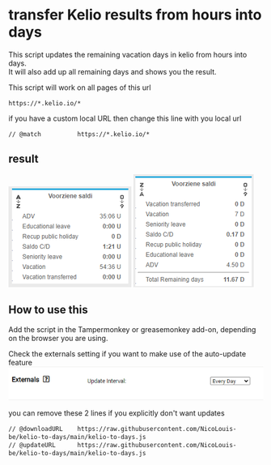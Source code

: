 # transfer Kelio results from hours into days
This script updates the remaining vacation days in kelio from hours into days.  
It will also add up all remaining days and shows you the result.

This script will work on all pages of this url 
```
https://*.kelio.io/*
```

if you have a custom local URL then change this line with you local url
```
// @match          https://*.kelio.io/* 
```

## result
![before](https://github.com/NicoLouis-be/kelio-to-days/blob/main/images/before_inDays.png)
![after](https://github.com/NicoLouis-be/kelio-to-days/blob/main/images/after_inDays.png)

## How to use this
Add the script in the Tampermonkey or greasemonkey add-on, depending on the browser you are using.  

Check the externals setting if you want to make use of the auto-update feature  
![auto-update](https://github.com/NicoLouis-be/kelio-to-days/blob/main/images/AutoUpdate.png)  

you can remove these 2 lines if you explicitly don't want updates  
```
// @downloadURL    https://raw.githubusercontent.com/NicoLouis-be/kelio-to-days/main/kelio-to-days.js  
// @updateURL      https://raw.githubusercontent.com/NicoLouis-be/kelio-to-days/main/kelio-to-days.js  
```